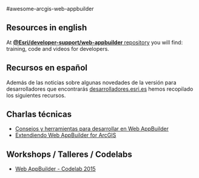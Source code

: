 #awesome-arcgis-web-appbuilder
## Resources in english
At [**@Esri/developer-support/web-appbuilder** repository](https://github.com/Esri/developer-support/tree/gh-pages/web-app-builder) you will find: training, code and videos for developers.

## Recursos en español
Además de las noticias sobre algunas novedades de la versión para desarrolladores que encontrarás [desarrolladores.esri.es](http://desarrolladores.esri.es/) hemos recopilado los siguientes recursos.

## Charlas técnicas
* [Consejos y herramientas para desarrollar en Web AppBuilder](http://www.geodevelopers.org/academy/xdN5KVG4tfw/view)
* [Extendiendo Web AppBuilder for ArcGIS](http://www.geodevelopers.org/academy/wVmmWNf7quk/view)

## Workshops / Talleres / Codelabs
* [Web AppBuilder - Codelab 2015](https://docs.google.com/document/d/1h5rb861UGKzJwub1Wqxl9Q39bEsMeRvvgQkmWoKPEM4/edit?usp=sharing)
